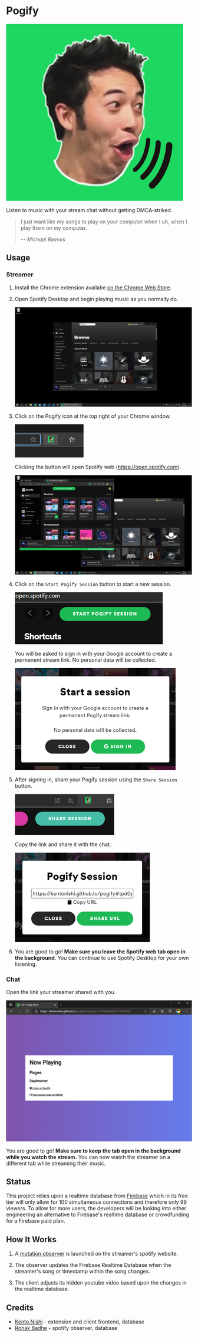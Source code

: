 # Pogify
![logo](img/logo.png)

Listen to music with your stream chat without getting DMCA-striked.

> I just want like my songs to play on your computer when I uh, when I play them on my computer.
>
> -- <cite>Michael Reeves</cite>

## Usage

### Streamer

1. Install the Chrome extension availabe [on the Chrome Web Store]().

1. Open Spotify Desktop and begin playing music as you normally do.

    ![](./img/open_desktop.png)

1. Click on the Pogify icon at the top right of your Chrome window.

    ![](./img/open_extension.png)

    Clicking the button will open Spotify web (https://open.spotify.com).

    ![](./img/open_spotify_web.png)
    
1. Click on the `Start Pogify Session` button to start a new session.

    ![](./img/start_pogify_session.png)

    You will be asked to sign in with your Google account to create a permanent stream link. No personal data will be collected.

    ![](./img/sign_in.png)

1. After signing in, share your Pogify session using the `Share Session` button.

    ![](./img/share_session.png)

    Copy the link and share it with the chat.

    ![](./img/copy_link.png)

1. You are good to go! **Make sure you leave the Spotify web tab open in the background**. You can continue to use Spotify Desktop for your own listening.


### Chat

Open the link your streamer shared with you.

![](./img/client.png)

You are good to go! **Make sure to keep the tab open in the background while you watch the stream.** You can now watch the streamer on a different tab while streaming their music.

## Status

This project relies upon a realtime database from [Firebase](https://firebase.google.com/) which in its free tier will only allow for 100 simultaneous connections and therefore only 99 viewers. To allow for more users, the developers will be looking into either engineering an alternative to Firebase's realtime database or crowdfunding for a Firebase paid plan.

## How It Works

1. A [mutation observer](https://developer.mozilla.org/en-US/docs/Web/API/MutationObserver) is launched on the streamer's spotify website.

2. The observer updates the Firebase Realtime Database when the streamer's song or timestamp within the song changes.

3. The client adjusts its hidden youtube video based upon the changes in the realtime database.

## Credits

* [Kento Nishi](https://github.com/kentonishi) - extension and client frontend, database
* [Ronak Badhe](https://github.com/r2dev2bb8) - spotify observer, database
